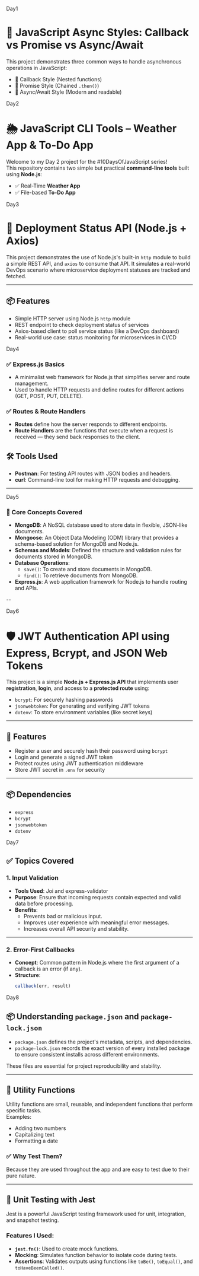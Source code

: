 Day1
# 🚀 JavaScript Async Styles: Callback vs Promise vs Async/Await

This project demonstrates three common ways to handle asynchronous operations in JavaScript:

- 📌 Callback Style (Nested functions)
- 📌 Promise Style (Chained `.then()`)
- 📌 Async/Await Style (Modern and readable)
  

Day2
# 🌦️ JavaScript CLI Tools – Weather App & To-Do App

Welcome to my Day 2 project for the #10DaysOfJavaScript series!  
This repository contains two simple but practical **command-line tools** built using **Node.js**:

- ✅ Real-Time **Weather App**
- ✅ File-based **To-Do App**

Day3
# 🚀 Deployment Status API (Node.js + Axios)

This project demonstrates the use of Node.js's built-in `http` module to build a simple REST API, and `axios` to consume that API. It simulates a real-world DevOps scenario where microservice deployment statuses are tracked and fetched.

---

## 📦 Features

- Simple HTTP server using Node.js `http` module
- REST endpoint to check deployment status of services
- Axios-based client to poll service status (like a DevOps dashboard)
- Real-world use case: status monitoring for microservices in CI/CD


Day4

### ✅ Express.js Basics
- A minimalist web framework for Node.js that simplifies server and route management.
- Used to handle HTTP requests and define routes for different actions (GET, POST, PUT, DELETE).

### ✅ Routes & Route Handlers
- **Routes** define how the server responds to different endpoints.
- **Route Handlers** are the functions that execute when a request is received — they send back responses to the client.

## 🛠 Tools Used

- **Postman**: For testing API routes with JSON bodies and headers.
- **curl**: Command-line tool for making HTTP requests and debugging.

---


Day5

### 🧠 Core Concepts Covered
- **MongoDB**: A NoSQL database used to store data in flexible, JSON-like documents.
- **Mongoose**: An Object Data Modeling (ODM) library that provides a schema-based solution for MongoDB and Node.js.
- **Schemas and Models**: Defined the structure and validation rules for documents stored in MongoDB.
- **Database Operations**:
  - `save()`: To create and store documents in MongoDB.
  - `find()`: To retrieve documents from MongoDB.
- **Express.js**: A web application framework for Node.js to handle routing and APIs.

--


Day6

# 🛡️ JWT Authentication API using Express, Bcrypt, and JSON Web Tokens

This project is a simple **Node.js + Express.js API** that implements user **registration**, **login**, and access to a **protected route** using:

- `bcrypt`: For securely hashing passwords
- `jsonwebtoken`: For generating and verifying JWT tokens
- `dotenv`: To store environment variables (like secret keys)

---

## 🚀 Features

- Register a user and securely hash their password using `bcrypt`
- Login and generate a signed JWT token
- Protect routes using JWT authentication middleware
- Store JWT secret in `.env` for security

---

## 📦 Dependencies

- `express`
- `bcrypt`
- `jsonwebtoken`
- `dotenv`



Day7



## ✅ Topics Covered

### 1. Input Validation

- **Tools Used**: Joi and express-validator
- **Purpose**: Ensure that incoming requests contain expected and valid data before processing.
- **Benefits**:
  - Prevents bad or malicious input.
  - Improves user experience with meaningful error messages.
  - Increases overall API security and stability.

---

### 2. Error-First Callbacks

- **Concept**: Common pattern in Node.js where the first argument of a callback is an error (if any).
- **Structure**:
  ```js
  callback(err, result)


Day8



## 📦 Understanding `package.json` and `package-lock.json`

- `package.json` defines the project's metadata, scripts, and dependencies.
- `package-lock.json` records the exact version of every installed package to ensure consistent installs across different environments.

These files are essential for project reproducibility and stability.

---

## 🧰 Utility Functions

Utility functions are small, reusable, and independent functions that perform specific tasks.  
Examples:
- Adding two numbers
- Capitalizing text
- Formatting a date

### ✅ Why Test Them?
Because they are used throughout the app and are easy to test due to their pure nature.

---

## 🧪 Unit Testing with Jest

Jest is a powerful JavaScript testing framework used for unit, integration, and snapshot testing.

### Features I Used:
- **`jest.fn()`**: Used to create mock functions.
- **Mocking**: Simulates function behavior to isolate code during tests.
- **Assertions**: Validates outputs using functions like `toBe()`, `toEqual()`, and `toHaveBeenCalled()`.



